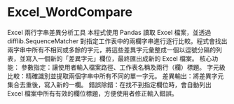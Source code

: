# Excel_WordCompare
Excel 兩行字串差異分析工具  本程式使用 Pandas 讀取 Excel 檔案，並透過 difflib.SequenceMatcher 對指定工作表中的兩欄字串進行逐行比較。程式會找出兩字串中所有不相同或多餘的字元，將這些差異字元彙整成一個以逗號分隔的列表，並寫入一個新的「差異字元」欄位，最終匯出成新的 Excel 檔案。  核心功能：  參數指定：讓使用者輸入檔案路徑、工作表名稱及兩行（欄）標題。  字元級比較：精確識別並提取兩個字串中所有不同的單一字元。  差異輸出：將差異字元集合去重後，寫入新的一欄。  錯誤除錯：在找不到指定欄位時，會自動列出 Excel 檔案中所有有效的欄位標題，方便使用者修正輸入錯誤。
